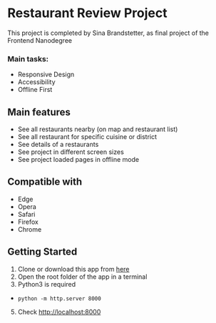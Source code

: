 # Restaurant Review Project

This project is completed by Sina Brandstetter, as final project of the Frontend Nanodegree

### Main tasks:
- Responsive Design
- Accessibility
- Offline First

## Main features
- See all restaurants nearby (on map and restaurant list)
- See all restaurant for specific cuisine or district
- See details of a restaurants
- See project in different screen sizes
- See project loaded pages in offline mode

## Compatible with
- Edge
- Opera
- Safari
- Firefox
- Chrome

## Getting Started
1. Clone or download this app from
[here](https://github.com/sina-b/restaurant-reviews)
2. Open the root folder of the app in a terminal
3. Python3 is required
- `python -m http.server 8000`
5. Check [http://localhost:8000](http://localhost:8000)